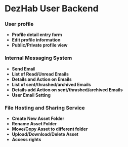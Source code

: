 # DezHab User Backend

### User profile

* **Profile detail entry form**
* **Edit profile information**
* **Public/Private profile view**

### Internal Messaging System

* **Send Email**
* **List of Read/Unread Emails**
* **Details and Action on Emails**
* **List of sent/thrashed/archived Emails**
* **Details add Action on sent/thrashed/archived Emails**
* **User Email Setting**

### File Hosting and Sharing Service

* **Create New Asset Folder**
* **Rename Asset Folder**
* **Move/Copy Asset to different folder**
* **Upload/Download/Delete Asset**
* **Access rights**